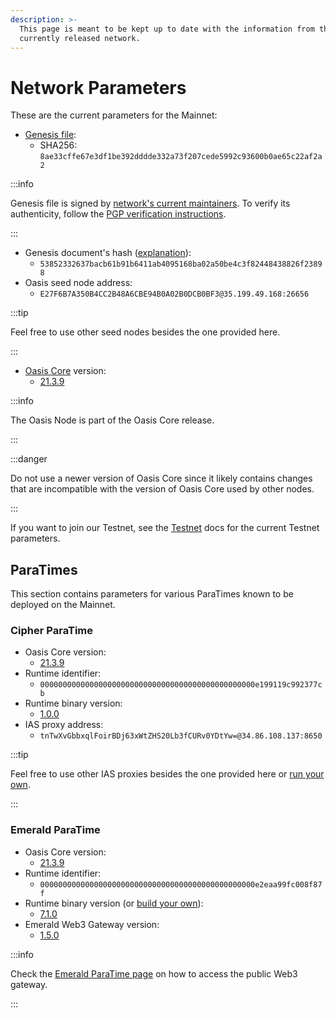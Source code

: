 ```yaml
---
description: >-
  This page is meant to be kept up to date with the information from the
  currently released network.
---
```


# Network Parameters

These are the current parameters for the Mainnet:

* [Genesis file](https://github.com/oasisprotocol/mainnet-artifacts/releases/download/2021-04-28/genesis.json):
  * SHA256: `8ae33cffe67e3df1be392dddde332a73f207cede5992c93600b0ae65c22af2a2`

:::info

Genesis file is signed by [network's current maintainers](https://github.com/oasisprotocol/mainnet-artifacts/blob/master/README.md#pgp-keys-of-current-maintainers). To verify its authenticity, follow the [PGP verification instructions](https://github.com/oasisprotocol/mainnet-artifacts/blob/master/README.md#verifying-genesis-file-signatures).

:::

* Genesis document's hash ([explanation](genesis-doc.md#genesis-file-vs-genesis-document)):
  * `53852332637bacb61b91b6411ab4095168ba02a50be4c3f82448438826f23898`
* Oasis seed node address:
  * `E27F6B7A350B4CC2B48A6CBE94B0A02B0DCB0BF3@35.199.49.168:26656`

:::tip

Feel free to use other seed nodes besides the one provided here.

:::

* [Oasis Core](https://github.com/oasisprotocol/oasis-core) version:
  * [21.3.9](https://github.com/oasisprotocol/oasis-core/releases/tag/v21.3.9)

:::info

The Oasis Node is part of the Oasis Core release.

:::

:::danger

Do not use a newer version of Oasis Core since it likely contains changes that are incompatible with the version of Oasis Core used by other nodes.

:::

If you want to join our Testnet, see the [Testnet](../foundation/testnet/README.md) docs for the current Testnet parameters.

## ParaTimes

This section contains parameters for various ParaTimes known to be deployed on the Mainnet.

### Cipher ParaTime

* Oasis Core version:
  * [21.3.9](https://github.com/oasisprotocol/oasis-core/releases/tag/v21.3.9)
* Runtime identifier:
  * `000000000000000000000000000000000000000000000000e199119c992377cb`
* Runtime binary version:
  * [1.0.0](https://github.com/oasisprotocol/cipher-paratime/releases/tag/v1.0.0)
* IAS proxy address:
  * `tnTwXvGbbxqlFoirBDj63xWtZHS20Lb3fCURv0YDtYw=@34.86.108.137:8650`

:::tip

Feel free to use other IAS proxies besides the one provided here or [run your own](../run-a-node/set-up-your-node/run-an-ias-proxy.md).

:::

### Emerald ParaTime

* Oasis Core version:
  * [21.3.9](https://github.com/oasisprotocol/oasis-core/releases/tag/v21.3.9)
* Runtime identifier:
  * `000000000000000000000000000000000000000000000000e2eaa99fc008f87f`
* Runtime binary version (or [build your own](https://github.com/oasisprotocol/emerald-paratime/tree/v7.1.0#building)):
  * [7.1.0](https://github.com/oasisprotocol/emerald-paratime/releases/tag/v7.1.0)
* Emerald Web3 Gateway version:
  * [1.5.0](https://github.com/oasisprotocol/emerald-web3-gateway/releases/tag/v1.5.0)

:::info

Check the [Emerald ParaTime page](../developer-resources/emerald-paratime/README.mdx#web3-gateway) on how to access the public Web3 gateway.

:::
